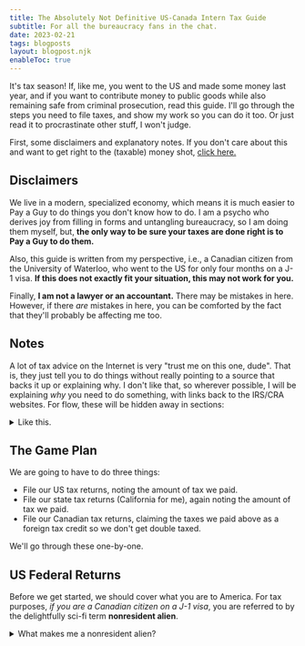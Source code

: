 ```yaml
---
title: The Absolutely Not Definitive US-Canada Intern Tax Guide
subtitle: For all the bureaucracy fans in the chat.
date: 2023-02-21
tags: blogposts
layout: blogpost.njk
enableToc: true
---
```


It's tax season! If, like me, you went to the US and made some money last year, and if you want to contribute money to public goods while also remaining safe from criminal prosecution, read this guide. I'll go through the steps you need to file taxes, and show my work so you can do it too. Or just read it to procrastinate other stuff, I won't judge.

First, some disclaimers and explanatory notes. If you don't care about this and want to get right to the (taxable) money shot, [click here.](#the-game-plan)

## Disclaimers

We live in a modern, specialized economy, which means it is much easier to Pay a Guy to do things you don't know how to do. I am a psycho who derives joy from filling in forms and untangling bureaucracy, so I am doing them myself, but, **the only way to be sure your taxes are done right is to Pay a Guy to do them.**

Also, this guide is written from my perspective, i.e., a Canadian citizen from the University of Waterloo, who went to the US for only four months on a J-1 visa. **If this does not exactly fit your situation, this may not work for you.**

Finally, **I am not a lawyer or an accountant.** There may be mistakes in here. However, if there _are_ mistakes in here, you can be comforted by the fact that they'll probably be affecting me too.

## Notes

A lot of tax advice on the Internet is very "trust me on this one, dude". That is, they just tell you to do things without really pointing to a source that backs it up or explaining why. I don't like that, so wherever possible, I will be explaining _why_ you need to do something, with links back to the IRS/CRA websites. For flow, these will be hidden away in sections:

<details>
    <summary>Like this.</summary>
    Hello there.
</details>

## The Game Plan

We are going to have to do three things:

- File our US tax returns, noting the amount of tax we paid.
- File our state tax returns (California for me), again noting the amount of tax we paid.
- File our Canadian tax returns, claiming the taxes we paid above as a foreign tax credit so we don't get double taxed.

We'll go through these one-by-one.

## US Federal Returns

Before we get started, we should cover what you are to America. For tax purposes, _if you are a Canadian citizen on a J-1 visa_, you are referred to by the delightfully sci-fi term **nonresident alien**.

<details>
    <summary>What makes me a nonresident alien?</summary>

    According to the IRS page on [nonresident aliens](https://www.irs.gov/individuals/international-taxpayers/nonresident-aliens):

    <blockquote>
    An alien is any individual who is not a U.S. citizen or U.S. national. A nonresident alien is an alien who has not passed the green card test or the substantial presence test.
    </blockquote>

    The [green card test](https://www.irs.gov/individuals/international-taxpayers/us-tax-residency-green-card-test) states that anyone with a green card (a permanent resident) is not a nonresident alien.

    The [substantial presence test](https://www.irs.gov/individuals/international-taxpayers/substantial-presence-test) has some fairly complicated rules around how long you've been in the US for the last three years. Luckily for us:

    <blockquote>
    A student temporarily present in the U.S. under an "F," "J," "M," or "Q" visa, who substantially complies with the requirements of the visa
    </blockquote>

    doesn't count under this rule. If the only time you've spent in the US was under a J-1 visa for co-op, the substantial presence test does not apply to you.

    Most UWaterloo students will fail both these tests.

</details>
